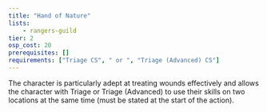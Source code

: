 ```yaml
---
title: "Hand of Nature"
lists:
    - rangers-guild
tier: 2
osp_cost: 20
prerequisites: []
requirements: ["Triage CS", " or ", "Triage (Advanced) CS"]
---
```

The character is particularly adept at treating wounds effectively and allows the character with Triage or Triage (Advanced) to use their skills on two locations at the same time (must be stated at the start of the action).